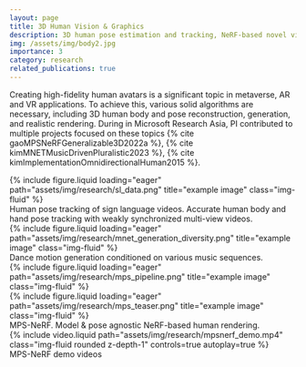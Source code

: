 ```yaml
---
layout: page
title: 3D Human Vision & Graphics
description: 3D human pose estimation and tracking, NeRF-based novel view and pose rendering for human
img: /assets/img/body2.jpg
importance: 3
category: research
related_publications: true
---
```


Creating high-fidelity human avatars is a significant topic in metaverse, AR and VR applications. To achieve this, various solid algorithms are necessary, including 3D human body and pose reconstruction, generation, and realistic rendering. During in Microsoft Research Asia, PI contributed to multiple projects focused on these topics {% cite gaoMPSNeRFGeneralizable3D2022a %}, {% cite kimMNETMusicDrivenPluralistic2023 %}, {% cite kimImplementationOmnidirectionalHuman2015 %}.

<div class="row">
    <div class="col-sm mt-3 mt-md-0">
        {% include figure.liquid loading="eager" path="assets/img/research/sl_data.png" title="example image" class="img-fluid" %}
    </div>
</div>
<div class="caption">
    Human pose tracking of sign language videos. Accurate human body and hand pose tracking with weakly synchronized multi-view videos.
</div>

<div class="row">
    <div class="col-sm mt-3 mt-md-0">
        {% include figure.liquid loading="eager" path="assets/img/research/mnet_generation_diversity.png" title="example image" class="img-fluid" %}
    </div>
</div>
<div class="caption">
    Dance motion generation conditioned on various music sequences.
</div>

<div class="row">
    <div class="col-sm mt-3 mt-md-0">
        {% include figure.liquid loading="eager" path="assets/img/research/mps_pipeline.png" title="example image" class="img-fluid" %}
    </div>
</div>
<div class="row">
    <div class="col-sm mt-3 mt-md-0">
        {% include figure.liquid loading="eager" path="assets/img/research/mps_teaser.png" title="example image" class="img-fluid" %}
    </div>
</div>
<div class="caption">
    MPS-NeRF. Model & pose agnostic NeRF-based human rendering.
</div>

<div class="row mt-3">
    <div class="col-sm mt-3 mt-md-0">
        {% include video.liquid path="assets/img/research/mpsnerf_demo.mp4" class="img-fluid rounded z-depth-1" controls=true autoplay=true %}
    </div>
</div>
<div class="caption">
    MPS-NeRF demo videos
</div>
